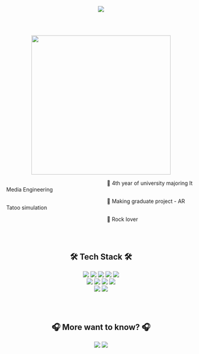<p align = "center">
<img src="https://capsule-render.vercel.app/api?type=rect&color=gradient&height=300&section=header&text=RoxyYujinKim&fontSize=90" />
</p>

<br>
<br>
<p align = "center">
<img src = "https://user-images.githubusercontent.com/43868490/119626515-4506e500-be46-11eb-9894-8ccf6066627e.jpg" height="370">
</p>

<p align = "left">&nbsp;&nbsp;&nbsp;&nbsp;&nbsp;&nbsp;&nbsp;&nbsp;&nbsp;&nbsp;&nbsp;&nbsp;&nbsp;&nbsp;&nbsp;&nbsp;&nbsp;&nbsp;&nbsp;&nbsp;&nbsp;&nbsp;&nbsp;&nbsp;&nbsp;&nbsp;&nbsp;&nbsp;&nbsp;&nbsp;&nbsp;&nbsp;&nbsp;&nbsp;&nbsp;&nbsp;&nbsp;&nbsp;&nbsp;&nbsp;&nbsp;&nbsp;&nbsp;&nbsp;&nbsp;&nbsp;&nbsp;&nbsp;&nbsp;&nbsp;&nbsp;&nbsp;&nbsp;&nbsp;&nbsp;&nbsp;&nbsp;&nbsp;&nbsp;&nbsp;&nbsp;&nbsp;&nbsp;&nbsp;&nbsp;&nbsp;&nbsp;   
🤟 4th year of university majoring It Media Engineering</p>
<p align = "left">&nbsp;&nbsp;&nbsp;&nbsp;&nbsp;&nbsp;&nbsp;&nbsp;&nbsp;&nbsp;&nbsp;&nbsp;&nbsp;&nbsp;&nbsp;&nbsp;&nbsp;&nbsp;&nbsp;&nbsp;&nbsp;&nbsp;&nbsp;&nbsp;&nbsp;&nbsp;&nbsp;&nbsp;&nbsp;&nbsp;&nbsp;&nbsp;&nbsp;&nbsp;&nbsp;&nbsp;&nbsp;&nbsp;&nbsp;&nbsp;&nbsp;&nbsp;&nbsp;&nbsp;&nbsp;&nbsp;&nbsp;&nbsp;&nbsp;&nbsp;&nbsp;&nbsp;&nbsp;&nbsp;&nbsp;&nbsp;&nbsp;&nbsp;&nbsp;&nbsp;&nbsp;&nbsp;&nbsp;&nbsp;&nbsp;&nbsp;&nbsp;   
🤟 Making graduate project - AR Tatoo simulation</p>
<p align = "left">&nbsp;&nbsp;&nbsp;&nbsp;&nbsp;&nbsp;&nbsp;&nbsp;&nbsp;&nbsp;&nbsp;&nbsp;&nbsp;&nbsp;&nbsp;&nbsp;&nbsp;&nbsp;&nbsp;&nbsp;&nbsp;&nbsp;&nbsp;&nbsp;&nbsp;&nbsp;&nbsp;&nbsp;&nbsp;&nbsp;&nbsp;&nbsp;&nbsp;&nbsp;&nbsp;&nbsp;&nbsp;&nbsp;&nbsp;&nbsp;&nbsp;&nbsp;&nbsp;&nbsp;&nbsp;&nbsp;&nbsp;&nbsp;&nbsp;&nbsp;&nbsp;&nbsp;&nbsp;&nbsp;&nbsp;&nbsp;&nbsp;&nbsp;&nbsp;&nbsp;&nbsp;&nbsp;&nbsp;&nbsp;&nbsp;&nbsp;&nbsp;
🤟 Rock lover</p>

<br>
<br>
<h2 align = "center" > 🛠 Tech Stack 🛠 </h2>
<p align = "center">
    <img src="https://img.shields.io/badge/Python-3776AB?style=flat-square&logo=Python&logoColor=white"> 
    <img src="https://img.shields.io/badge/C-A8B9CC?style=flat-square&logo=c&logoColor=white"> 
    <img src="https://img.shields.io/badge/Java-007396?style=flat-square&logo=Java&logoColor=white"> 
    <img src="https://img.shields.io/badge/Unity-000000?style=flat-square&logo=Unity&logoColor=white">
    <img src="https://img.shields.io/badge/Swift-FA7343?style=flat-square&logo=Swift&logoColor=white">
    <br>
    <img src="https://img.shields.io/badge/Xcode-147EFB?style=flat-square&logo=Xcode&logoColor=white">
    <img src="https://img.shields.io/badge/Django-092E20?style=flat-square&logo=Django&logoColor=white">
    <img src="https://img.shields.io/badge/Mysql-4479A1?style=flat-square&logo=Mysql&logoColor=white">
    <img src="https://img.shields.io/badge/TensorFlow-FF6F00?style=flat-square&logo=TensorFlow&logoColor=white">
    <br>
    <img src="https://img.shields.io/badge/OpenCV-5C3EE8?style=flat-square&logo=OpenCV&logoColor=white">
    <img src="https://img.shields.io/badge/CSharp-239120?style=flat-square&logo=c-sharp&logoColor=white">
</p>
<br>
<br>

<h2 align = "center" > 🎧 More want to know? 🎧 </h2>
<p align="center">
    <a href="https://open.spotify.com/embed/playlist/1nCKBpBCy4ePoTnhSVU47A" width="300" height="380" frameborder="0" allowtransparency="true" allow="encrypted-media"><img src="https://img.shields.io/badge/Spotify-1ED760?style=flat-square&logo=Spotify&logoColor=white&link=https://open.spotify.com/embed/playlist/1nCKBpBCy4ePoTnhSVU47A"/></a>
    <a href="https://blog.naver.com/superkingyj" width="300" height="380" frameborder="0" allowtransparency="true" allow="encrypted-media"><img src="https://img.shields.io/badge/Blog-03C75A?style=flat-square&logo=Naver&logoColor=white&link=https://blog.naver.com/superkingyj">
</p>
    







